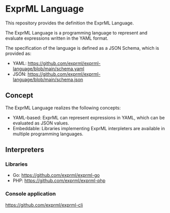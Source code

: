 # ExprML Language

This repository provides the definition the ExprML Language.

The ExprML Language is a programming language to represent and evaluate expressions written in the YAML format.

The specification of the language is defined as a JSON Schema, which is provided as:

- YAML: https://github.com/exprml/exprml-language/blob/main/schema.yaml
- JSON: https://github.com/exprml/exprml-language/blob/main/schema.json

## Concept

The ExprML Language realizes the following concepts:

- YAML-based: ExprML can represent expressions in YAML, which can be evaluated as JSON values.
- Embeddable: Libraries implementing ExprML interpleters are available in multiple programming languages.

## Interpreters

### Libraries

- Go: https://github.com/exprml/exprml-go
- PHP: https://github.com/exprml/exprml-php

### Console application

https://github.com/exprml/exprml-cli

<!--
## Related Work

- https://murano.readthedocs.io/en/stable-liberty/appdev-guide/murano_pl.html
  - Murano Programming Language is an object-oriented language represented in the YAML format. 
- https://yamlscript.org
  - YAMLScript is a programming language based on the YAML format.
- https://docs.racket-lang.org/yaml-exp/index.html
  - yaml-exp is a variation of the Racket Language in the YAML format.
- https://github.com/google/cel-spec
  - Common Expression Language (CEL) is a language to represent and evaluate expressions.
-->
